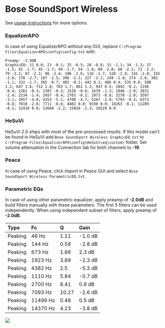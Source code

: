 # Bose SoundSport Wireless
See [usage instructions](https://github.com/jaakkopasanen/AutoEq#usage) for more options.

### EqualizerAPO
In case of using EqualizerAPO without any GUI, replace `C:\Program Files\EqualizerAPO\config\config.txt`
with:
```
Preamp: -1.9dB
GraphicEQ: 21 0.0; 23 -0.1; 25 -0.5; 28 -0.8; 31 -1.1; 34 -1.3; 37 -1.5; 41 -1.7; 45 -1.7; 49 -1.7; 54 -1.8; 60 -2.0; 66 -2.1; 72 -2.2; 79 -2.2; 87 -2.3; 96 -2.4; 106 -2.6; 116 -2.7; 128 -2.9; 141 -2.8; 155 -2.8; 170 -2.7; 187 -2.5; 206 -2.3; 227 -2.1; 249 -1.8; 274 -1.6; 302 -1.1; 332 -1.7; 365 -0.7; 402 -0.2; 442 0.1; 486 0.4; 535 0.8; 588 1.2; 647 1.6; 712 1.8; 783 1.7; 861 1.3; 947 0.5; 1042 -0.2; 1146 -0.4; 1261 -0.3; 1387 -0.3; 1526 -0.6; 1678 -1.3; 1846 -2.0; 2031 -2.4; 2234 -1.4; 2457 -0.4; 2703 -0.2; 2973 -0.8; 3270 -2.0; 3597 -3.1; 3957 -4.0; 4353 -5.1; 4788 -4.7; 5267 -2.8; 5793 -0.3; 6373 -0.8; 7010 -2.6; 7711 -0.6; 8482 0.0; 9330 0.0; 10263 -0.1; 11289 -0.2; 12418 0.0; 13660 -2.2; 15026 -2.3; 16529 0.0
```

### HeSuVi
HeSuVi 2.0 ships with most of the pre-processed results. If this model can't be found in HeSuVi add
`Bose SoundSport Wireless GraphicEQ.txt` to `C:\Program Files\EqualizerAPO\config\HeSuVi\eq\custom\` folder.
Set volume attenuation in the Connection tab for both channels to **-19**

### Peace
In case of using Peace, click *Import* in Peace GUI and select `Bose SoundSport Wireless ParametricEQ.txt`.

### Parametric EQs
In case of using other parametric equalizer, apply preamp of **-2.0dB** and build filters manually
with these parameters. The first 5 filters can be used independently.
When using independent subset of filters, apply preamp of **-2.0dB**.

| Type    | Fc       |     Q | Gain    |
|:--------|:---------|:------|:--------|
| Peaking | 46 Hz    |  1.11 | -1.0 dB |
| Peaking | 144 Hz   |  0.58 | -2.8 dB |
| Peaking | 673 Hz   |  1.86 | 2.3 dB  |
| Peaking | 1923 Hz  |  3.89 | -2.3 dB |
| Peaking | 4382 Hz  |  2.5  | -5.3 dB |
| Peaking | 1110 Hz  |  5.84 | -0.7 dB |
| Peaking | 2700 Hz  |  8.41 | 0.8 dB  |
| Peaking | 7093 Hz  | 10.27 | -2.6 dB |
| Peaking | 11499 Hz |  0.48 | 0.5 dB  |
| Peaking | 14370 Hz |  4.23 | -3.8 dB |

![](https://raw.githubusercontent.com/jaakkopasanen/AutoEq/master/results/rtings/avg/Bose%20SoundSport%20Wireless/Bose%20SoundSport%20Wireless.png)